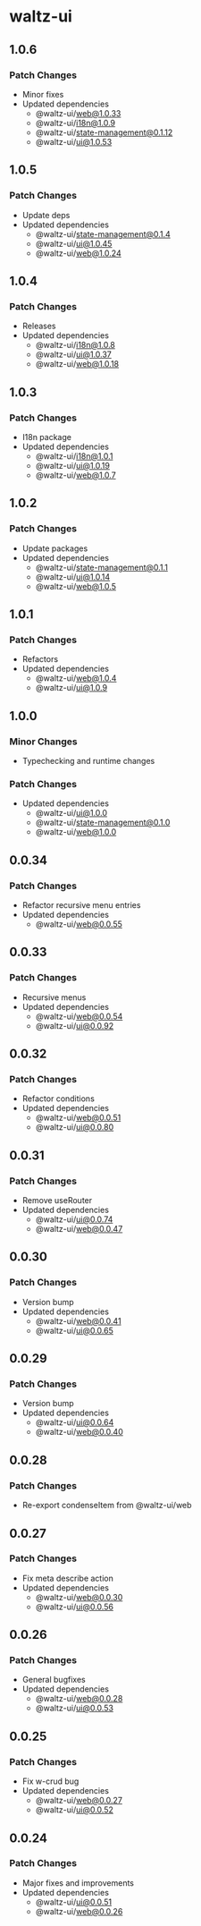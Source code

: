 # waltz-ui

## 1.0.6

### Patch Changes

- Minor fixes
- Updated dependencies
  - @waltz-ui/web@1.0.33
  - @waltz-ui/i18n@1.0.9
  - @waltz-ui/state-management@0.1.12
  - @waltz-ui/ui@1.0.53

## 1.0.5

### Patch Changes

- Update deps
- Updated dependencies
  - @waltz-ui/state-management@0.1.4
  - @waltz-ui/ui@1.0.45
  - @waltz-ui/web@1.0.24

## 1.0.4

### Patch Changes

- Releases
- Updated dependencies
  - @waltz-ui/i18n@1.0.8
  - @waltz-ui/ui@1.0.37
  - @waltz-ui/web@1.0.18

## 1.0.3

### Patch Changes

- I18n package
- Updated dependencies
  - @waltz-ui/i18n@1.0.1
  - @waltz-ui/ui@1.0.19
  - @waltz-ui/web@1.0.7

## 1.0.2

### Patch Changes

- Update packages
- Updated dependencies
  - @waltz-ui/state-management@0.1.1
  - @waltz-ui/ui@1.0.14
  - @waltz-ui/web@1.0.5

## 1.0.1

### Patch Changes

- Refactors
- Updated dependencies
  - @waltz-ui/web@1.0.4
  - @waltz-ui/ui@1.0.9

## 1.0.0

### Minor Changes

- Typechecking and runtime changes

### Patch Changes

- Updated dependencies
  - @waltz-ui/ui@1.0.0
  - @waltz-ui/state-management@0.1.0
  - @waltz-ui/web@1.0.0

## 0.0.34

### Patch Changes

- Refactor recursive menu entries
- Updated dependencies
  - @waltz-ui/web@0.0.55

## 0.0.33

### Patch Changes

- Recursive menus
- Updated dependencies
  - @waltz-ui/web@0.0.54
  - @waltz-ui/ui@0.0.92

## 0.0.32

### Patch Changes

- Refactor conditions
- Updated dependencies
  - @waltz-ui/web@0.0.51
  - @waltz-ui/ui@0.0.80

## 0.0.31

### Patch Changes

- Remove useRouter
- Updated dependencies
  - @waltz-ui/ui@0.0.74
  - @waltz-ui/web@0.0.47

## 0.0.30

### Patch Changes

- Version bump
- Updated dependencies
  - @waltz-ui/web@0.0.41
  - @waltz-ui/ui@0.0.65

## 0.0.29

### Patch Changes

- Version bump
- Updated dependencies
  - @waltz-ui/ui@0.0.64
  - @waltz-ui/web@0.0.40

## 0.0.28

### Patch Changes

- Re-export condenseItem from @waltz-ui/web

## 0.0.27

### Patch Changes

- Fix meta describe action
- Updated dependencies
  - @waltz-ui/web@0.0.30
  - @waltz-ui/ui@0.0.56

## 0.0.26

### Patch Changes

- General bugfixes
- Updated dependencies
  - @waltz-ui/web@0.0.28
  - @waltz-ui/ui@0.0.53

## 0.0.25

### Patch Changes

- Fix w-crud bug
- Updated dependencies
  - @waltz-ui/web@0.0.27
  - @waltz-ui/ui@0.0.52

## 0.0.24

### Patch Changes

- Major fixes and improvements
- Updated dependencies
  - @waltz-ui/ui@0.0.51
  - @waltz-ui/web@0.0.26
